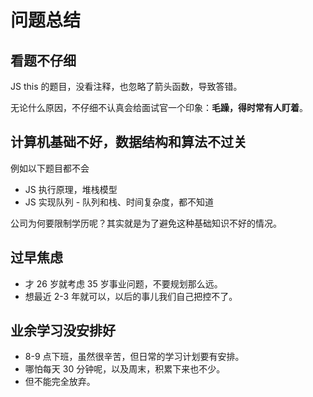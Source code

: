 # 问题总结

## 看题不仔细

JS this 的题目，没看注释，也忽略了箭头函数，导致答错。

无论什么原因，不仔细不认真会给面试官一个印象：**毛躁，得时常有人盯着**。

## 计算机基础不好，数据结构和算法不过关

例如以下题目都不会
- JS 执行原理，堆栈模型
- JS 实现队列 - 队列和栈、时间复杂度，都不知道

公司为何要限制学历呢？其实就是为了避免这种基础知识不好的情况。

## 过早焦虑

- 才 26 岁就考虑 35 岁事业问题，不要规划那么远。
- 想最近 2-3 年就可以，以后的事儿我们自己把控不了。

## 业余学习没安排好

- 8-9 点下班，虽然很辛苦，但日常的学习计划要有安排。
- 哪怕每天 30 分钟呢，以及周末，积累下来也不少。
- 但不能完全放弃。
